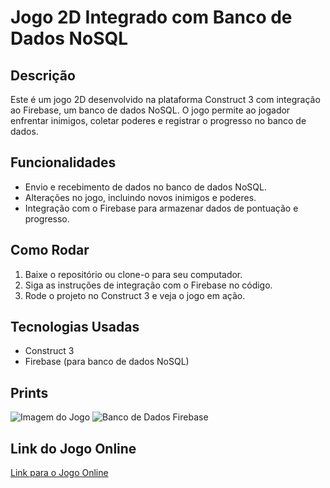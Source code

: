 # Jogo 2D Integrado com Banco de Dados NoSQL

## Descrição
Este é um jogo 2D desenvolvido na plataforma Construct 3 com integração ao Firebase, um banco de dados NoSQL. O jogo permite ao jogador enfrentar inimigos, coletar poderes e registrar o progresso no banco de dados.

## Funcionalidades
- Envio e recebimento de dados no banco de dados NoSQL.
- Alterações no jogo, incluindo novos inimigos e poderes.
- Integração com o Firebase para armazenar dados de pontuação e progresso.

## Como Rodar
1. Baixe o repositório ou clone-o para seu computador.
2. Siga as instruções de integração com o Firebase no código.
3. Rode o projeto no Construct 3 e veja o jogo em ação.

## Tecnologias Usadas
- Construct 3
- Firebase (para banco de dados NoSQL)

## Prints
![Imagem do Jogo](link-da-imagem-do-jogo)
![Banco de Dados Firebase](link-da-imagem-do-banco)

## Link do Jogo Online
[Link para o Jogo Online](URL-do-jogo)
